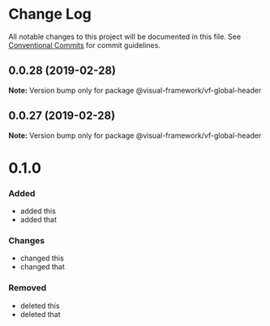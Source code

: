 # Change Log

All notable changes to this project will be documented in this file.
See [Conventional Commits](https://conventionalcommits.org) for commit guidelines.

## 0.0.28 (2019-02-28)

**Note:** Version bump only for package @visual-framework/vf-global-header





## 0.0.27 (2019-02-28)

**Note:** Version bump only for package @visual-framework/vf-global-header





# 0.1.0

### Added
- added this
- added that

### Changes

- changed this
- changed that

### Removed

- deleted this
- deleted that
